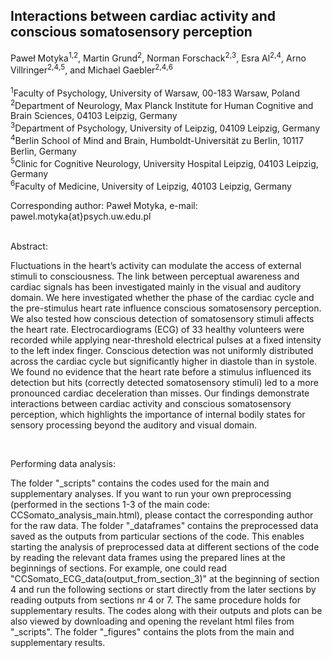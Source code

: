 ## Interactions between cardiac activity and conscious somatosensory perception

Paweł Motyka<sup>1</sup><sup>,</sup><sup>2</sup>, Martin Grund<sup>2</sup>, Norman Forschack<sup>2</sup><sup>,</sup><sup>3</sup>, Esra Al<sup>2</sup><sup>,</sup><sup>4</sup>, Arno Villringer<sup>2</sup><sup>,</sup><sup>4</sup><sup>,</sup><sup>5</sup>, and Michael Gaebler<sup>2</sup><sup>,</sup><sup>4</sup><sup>,</sup><sup>6</sup>
<br/>
<br/>
<sup>1</sup>Faculty of Psychology, University of Warsaw, 00-183 Warsaw, Poland <br/>
<sup>2</sup>Department of Neurology, Max Planck Institute for Human Cognitive and Brain Sciences, 04103 Leipzig, Germany  <br/>
<sup>3</sup>Department of Psychology, University of Leipzig, 04109 Leipzig, Germany <br/>
<sup>4</sup>Berlin School of Mind and Brain, Humboldt-Universität zu Berlin, 10117 Berlin, Germany <br/>
<sup>5</sup>Clinic for Cognitive Neurology, University Hospital Leipzig, 04103 Leipzig, Germany <br/>
<sup>6</sup>Faculty of Medicine, University of Leipzig, 40103 Leipzig, Germany <br/>

Corresponding author: Paweł Motyka, e-mail: pawel.motyka{at}psych.uw.edu.pl <br/>
<br/>

Abstract:
<br/>

Fluctuations in the heart’s activity can modulate the access of external stimuli to consciousness. The link between perceptual awareness and cardiac signals has been investigated mainly in the visual and auditory domain. We here investigated whether the phase of the cardiac cycle and the pre-stimulus heart rate influence conscious somatosensory perception. We also tested how conscious detection of somatosensory stimuli affects the heart rate. Electrocardiograms (ECG) of 33 healthy volunteers were recorded while applying near-threshold electrical pulses at a fixed intensity to the left index finger. Conscious detection was not uniformly distributed across the cardiac cycle but significantly higher in diastole than in systole. We found no evidence that the heart rate before a stimulus influenced its detection but hits (correctly detected somatosensory stimuli) led to a more pronounced cardiac deceleration than misses. Our findings demonstrate interactions between cardiac activity and conscious somatosensory perception, which highlights the importance of internal bodily states for sensory processing beyond the auditory and visual domain.

<br/>

Performing data analysis:

The folder "_scripts" contains the codes used for the main and supplementary analyses. If you want to run your own preprocessing (performed in the sections 1-3 of the main code: CCSomato_analysis_main.html), please contact the corresponding author for the raw data. The folder "_dataframes" contains the preprocessed data saved as the outputs from particular sections of the code. This enables starting the analysis of preprocessed data at different sections of the code by reading the relevant data frames using the prepared lines at the beginnings of sections. For example, one could read "CCSomato_ECG_data(output_from_section_3)" at the beginning of section 4 and run the following sections or start directly from the later sections by reading outputs from sections nr 4 or 7. The same procedure holds for supplementary results. The codes along with their outputs and plots can be also viewed by downloading and opening the revelant html files from "_scripts". The folder "_figures" contains the plots from the main and supplementary results. 

